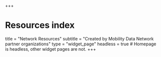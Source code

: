 +++
# Resources index
title = "Network Resources"
subtitle = "Created by Mobility Data Network partner organizations"
type = "widget_page"
headless = true  # Homepage is headless, other widget pages are not.
+++
